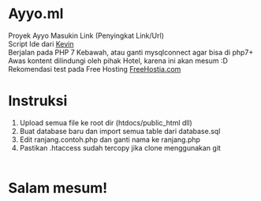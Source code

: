 # Ayyo.ml
Proyek Ayyo Masukin Link (Penyingkat Link/Url)<br />
Script Ide dari <a href="http://ayyo.ml/pdmsm">Kevin</a>
<br />
Berjalan pada PHP 7 Kebawah, atau ganti mysqlconnect agar bisa di php7+<br />
Awas kontent dilindungi oleh pihak Hotel, karena ini akan mesum :D<br />
Rekomendasi test pada Free Hosting <a href="http://freehostia.com">FreeHostia.com</a>

# Instruksi
1. Upload semua file ke root dir (htdocs/public_html dll)<br />
2. Buat database baru dan import semua table dari database.sql<br />
3. Edit ranjang.contoh.php dan ganti nama ke ranjang.php<br />
4. Pastikan .htaccess sudah tercopy jika clone menggunakan git
<br /><br />
# Salam mesum!
